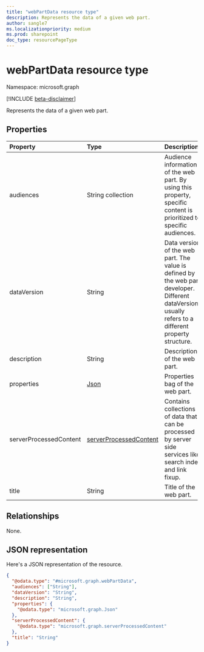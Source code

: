 ```yaml
---
title: "webPartData resource type"
description: Represents the data of a given web part.
author: sangle7
ms.localizationpriority: medium
ms.prod: sharepoint
doc_type: resourcePageType
---
```


# webPartData resource type

Namespace: microsoft.graph

[!INCLUDE [beta-disclaimer](../../includes/beta-disclaimer.md)]

Represents the data of a given web part.

## Properties

| Property               | Type                                                             | Description                                                                                                                                         |
| :--------------------- | :--------------------------------------------------------------- | :-------------------------------------------------------------------------------------------------------------------------------------------------- |
| audiences              | String collection                                                | Audience information of the web part. By using this property, specific content is prioritized to specific audiences.                            |
| dataVersion            | String                                                           | Data version of the web part. The value is defined by the web part developer. Different dataVersions usually refers to a different property structure. |
| description            | String                                                           | Description of the web part.                                                                                                                         |
| properties             | [Json](../resources/json.md)                                     | Properties bag of the web part.                                                                                                                      |
| serverProcessedContent | [serverProcessedContent](../resources/serverprocessedcontent.md) | Contains collections of data that can be processed by server side services like search index and link fixup.                                        |
| title                  | String                                                           | Title of the web part.                                                                                                                               |

## Relationships

None.

## JSON representation

Here's a JSON representation of the resource.

<!-- {
  "blockType": "resource",
  "@odata.type": "microsoft.graph.webPartData"
}
-->

```json
{
  "@odata.type": "#microsoft.graph.webPartData",
  "audiences": ["String"],
  "dataVersion": "String",
  "description": "String",
  "properties": {
    "@odata.type": "microsoft.graph.Json"
  },
  "serverProcessedContent": {
    "@odata.type": "microsoft.graph.serverProcessedContent"
  },
  "title": "String"
}
```
